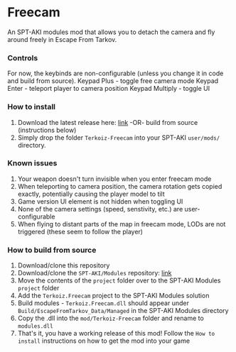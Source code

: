 # Freecam

An SPT-AKI modules mod that allows you to detach the camera and fly around freely in Escape From Tarkov.

### Controls

For now, the keybinds are non-configurable (unless you change it in code and build from source).
Keypad Plus - toggle free camera mode
Keypad Enter - teleport player to camera position
Keypad Multiply - toggle UI

### How to install

1. Download the latest release here: [link](https://dev.sp-tarkov.com/Terkoiz/Freecam/releases) -OR- build from source (instructions below)
2. Simply drop the folder `Terkoiz-Freecam` into your SPT-AKI `user/mods/` directory.

### Known issues

1. Your weapon doesn't turn invisible when you enter freecam mode
2. When teleporting to camera position, the camera rotation gets copied exactly, potentially causing the player model to tilt
3. Game version UI element is not hidden when toggling UI
4. None of the camera settings (speed, senstivity, etc.) are user-configurable
5. When flying to distant parts of the map in freecam mode, LODs are not triggered (these seem to follow the player)

### How to build from source

1. Download/clone this repository
2. Download/clone the `SPT-AKI/Modules` repository: [link](https://dev.sp-tarkov.com/SPT-AKI/Modules)
3. Move the contents of the `project` folder over to the SPT-AKI Modules `project` folder
4. Add the `Terkoiz.Freecam` project to the SPT-AKI Modules solution
5. Build modules - `Terkoiz.Freecam.dll` should appear under `Build/EscapeFromTarkov_Data/Managed` in the SPT-AKI Modules directory
6. Copy the .dll into the `mod/Terkoiz-Freecam` folder and rename to `modules.dll`
7. That's it, you have a working release of this mod! Follow the `How to install` instructions on how to get the mod into your game